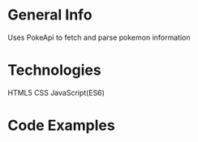 



# General Info
Uses PokeApi to fetch and parse pokemon information

# Technologies 
HTML5
CSS
JavaScript(ES6)

# Code Examples 
